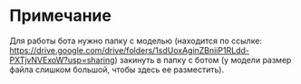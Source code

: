 # Примечание

Для работы бота нужно папку с моделью (находится по ссылке: https://drive.google.com/drive/folders/1sdUoxAginZBniiP1RLdd-PXTjvNVExoW?usp=sharing) закинуть в папку с ботом (у модели размер файла слишком большой, чтобы здесь ее разместить).
